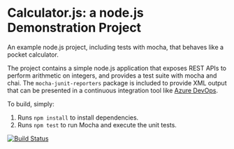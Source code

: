 Calculator.js: a node.js Demonstration Project
==============================================
An example node.js project, including tests with mocha, that behaves like
a pocket calculator.

The project contains a simple node.js application that exposes REST APIs
to perform arithmetic on integers, and provides a test suite with mocha
and chai.  The `mocha-junit-reporters` package is included to provide XML
output that can be presented in a continuous integration tool like
[Azure DevOps](https://azure.com/devops).

To build, simply:

1. Runs `npm install` to install dependencies.
2. Runs `npm test` to run Mocha and execute the unit tests.

[![Build Status](https://dev.azure.com/pedrolagescarvalho/pedrolagescarvalho/_apis/build/status/PedroLagesCarvalho.calculator?branchName=master)](https://dev.azure.com/pedrolagescarvalho/pedrolagescarvalho/_build/latest?definitionId=3&branchName=master)
